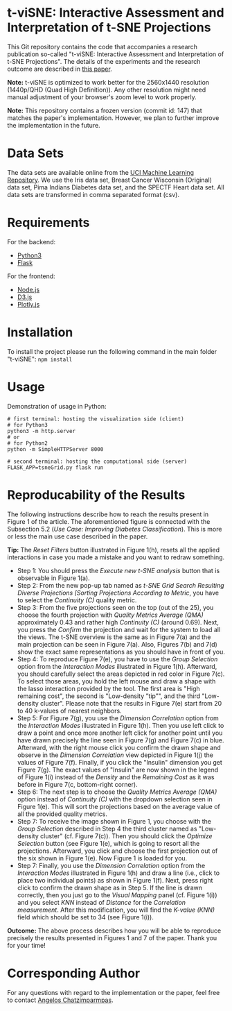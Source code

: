 # t-viSNE: Interactive Assessment and Interpretation of t-SNE Projections #
This Git repository contains the code that accompanies a research publication so-called "t-viSNE: Interactive Assessment and Interpretation of t-SNE Projections". The details of the experiments and the research outcome are described in [this paper](https://arxiv.org/abs/2002.06910).

**Note:** t-viSNE is optimized to work better for the 2560x1440 resolution (1440p/QHD (Quad High Definition)). Any other resolution might need manual adjustment of your browser's zoom level to work properly.

**Note:** This repository contains a frozen version (commit id: 147) that matches the paper's implementation. However, we plan to further improve the implementation in the future.

# Data Sets #
The data sets are available online from the [UCI Machine Learning Repository](http://archive.ics.uci.edu/ml/index.php). We use the Iris data set, Breast Cancer Wisconsin (Original) data set, Pima Indians Diabetes data set, and the SPECTF Heart data set. All data sets are transformed in comma separated format (csv).

# Requirements #
For the backend:
- [Python3](https://www.python.org/downloads/)
- [Flask](https://palletsprojects.com/p/flask/)

For the frontend:
- [Node.js](https://nodejs.org/en/)
- [D3.js](https://d3js.org/)
- [Plotly.js](https://github.com/plotly/plotly.js/)

# Installation #
To install the project please run the following command in the main folder "t-viSNE": ```npm install```

# Usage #
Demonstration of usage in Python:
```
# first terminal: hosting the visualization side (client)
# for Python3
python3 -m http.server 
# or 
# for Python2
python -m SimpleHTTPServer 8000

# second terminal: hosting the computational side (server)
FLASK_APP=tsneGrid.py flask run
```

# Reproducability of the Results #
The following instructions describe how to reach the results present in Figure 1 of the article. The aforementioned figure is connected with the Subsection 5.2 (*Use Case: Improving Diabetes Classification*). This is more or less the main use case described in the paper.

**Tip:** The *Reset Filters* button illustrated in Figure 1(h), resets all the applied interactions in case you made a mistake and you want to redraw something.

- Step 1: You should press the *Execute new t-SNE analysis* button that is observable in Figure 1(a).
- Step 2: From the new pop-up tab named as *t-SNE Grid Search Resulting Diverse Projections [Sorting Projections According to Metric*, you have to select the *Continuity (C)* quality metric.
- Step 3: From the five projections seen on the top (out of the 25), you choose the fourth projection with *Quality Metrics Average (QMA)* approximately 0.43 and rather high *Continuity (C)* (around 0.69). Next, you press the *Confirm* the projection and wait for the system to load all the views. The t-SNE overview is the same as in Figure 7(a) and the main projection can be seen in Figure 7(a). Also, Figures 7(b) and 7(d) show the exact same representations as you should have in front of you. 
- Step 4: To reproduce Figure 7(e), you have to use the *Group Selection* option from the *Interaction Modes* illustrated in Figure 1(h). Afterward, you should carefully select the areas depicted in red color in Figure 7(c). To select those areas, you hold the left mouse and draw a shape with the lasso interaction provided by the tool. The first area is "High remaining cost", the second is "Low-density ”tip”", and the third "Low-density cluster". Please note that the results in Figure 7(e) start from 20 to 40 k-values of nearest neighbors.
- Step 5: For Figure 7(g), you use the *Dimension Correlation* option from the *Interaction Modes* illustrated in Figure 1(h). Then you use left click to draw a point and once more another left click for another point until you have drawn precisely the line seen in Figure 7(g) and Figure 7(c) in blue. Afterward, with the right mouse click you confirm the drawn shape and observe in the *Dimension Correlation* view depicted in Figure 1(j) the values of Figure 7(f). Finally, if you click the "Insulin" dimension you get Figure 7(g). The exact values of "Insulin" are now shown in the legend of Figure 1(i) instead of the *Density* and the *Remaining Cost* as it was before in Figure 7(c, bottom-right corner).
- Step 6: The next step is to choose the *Quality Metrics Average (QMA)* option instead of *Continuity (C)* with the dropdown selection seen in Figure 1(e). This will sort the projections based on the average value of all the provided quality metrics.
- Step 7: To receive the image shown in Figure 1, you choose with the *Group Selection* described in Step 4 the third cluster named as "Low-density cluster" (cf. Figure 7(c)). Then you should click the *Optimize Selection* button (see Figure 1(e), which is going to resort all the projections. Afterward, you click and choose the first projection out of the six shown in Figure 1(e). Now Figure 1 is loaded for you.
- Step 7: Finally, you use the *Dimension Correlation* option from the *Interaction Modes* illustrated in Figure 1(h) and draw a line (i.e., click to place two individual points) as shown in Figure 1(f). Next, press right click to confirm the drawn shape as in Step 5. If the line is drawn correctly, then you just go to the *Visual Mapping* panel (cf. Figure 1(i)) and you select *KNN* instead of *Distance* for the *Correlation measurement*. After this modification, you will find the *K-value (KNN)* field which should be set to 34 (see Figure 1(i)). 

**Outcome:** The above process describes how you will be able to reproduce precisely the results presented in Figures 1 and 7 of the paper. Thank you for your time!

# Corresponding Author #
For any questions with regard to the implementation or the paper, feel free to contact [Angelos Chatzimparmpas](mailto:angelos.chatzimparmpas@lnu.se).
